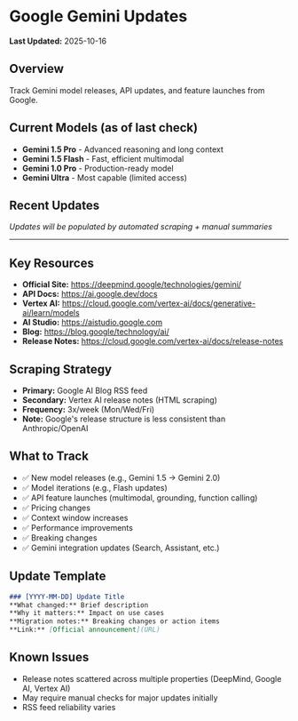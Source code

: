 # Google Gemini Updates

**Last Updated:** 2025-10-16

## Overview
Track Gemini model releases, API updates, and feature launches from Google.

## Current Models (as of last check)
- **Gemini 1.5 Pro** - Advanced reasoning and long context
- **Gemini 1.5 Flash** - Fast, efficient multimodal
- **Gemini 1.0 Pro** - Production-ready model
- **Gemini Ultra** - Most capable (limited access)

## Recent Updates
*Updates will be populated by automated scraping + manual summaries*

---

## Key Resources
- **Official Site:** https://deepmind.google/technologies/gemini/
- **API Docs:** https://ai.google.dev/docs
- **Vertex AI:** https://cloud.google.com/vertex-ai/docs/generative-ai/learn/models
- **AI Studio:** https://aistudio.google.com
- **Blog:** https://blog.google/technology/ai/
- **Release Notes:** https://cloud.google.com/vertex-ai/docs/release-notes

## Scraping Strategy
- **Primary:** Google AI Blog RSS feed
- **Secondary:** Vertex AI release notes (HTML scraping)
- **Frequency:** 3x/week (Mon/Wed/Fri)
- **Note:** Google's release structure is less consistent than Anthropic/OpenAI

## What to Track
- ✅ New model releases (e.g., Gemini 1.5 → Gemini 2.0)
- ✅ Model iterations (e.g., Flash updates)
- ✅ API feature launches (multimodal, grounding, function calling)
- ✅ Pricing changes
- ✅ Context window increases
- ✅ Performance improvements
- ✅ Breaking changes
- ✅ Gemini integration updates (Search, Assistant, etc.)

## Update Template
```markdown
### [YYYY-MM-DD] Update Title
**What changed:** Brief description
**Why it matters:** Impact on use cases
**Migration notes:** Breaking changes or action items
**Link:** [Official announcement](URL)
```

## Known Issues
- Release notes scattered across multiple properties (DeepMind, Google AI, Vertex AI)
- May require manual checks for major updates initially
- RSS feed reliability varies
